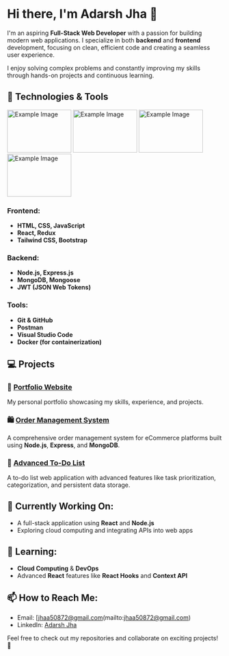 # Hi there, I'm Adarsh Jha 👋

I'm an aspiring **Full-Stack Web Developer** with a passion for building modern web applications. I specialize in both **backend** and **frontend** development, focusing on clean, efficient code and creating a seamless user experience. 

I enjoy solving complex problems and constantly improving my skills through hands-on projects and continuous learning.

## 🚀 Technologies & Tools

<div>
  <img src="https://encrypted-tbn0.gstatic.com/images?q=tbn:ANd9GcShLkVVZFiwIEqwzm1SXhP7N7_dfIGchUww0w&s" alt="Example Image" height='100' width="150">
<img src="https://encrypted-tbn0.gstatic.com/images?q=tbn:ANd9GcRJcB4K9EY3wAmEOtTjoJlVZ6xCaEOnc05saQ&s" alt="Example Image" height='100' width="150">
<img src="https://datapro.in/uploads/89eb94efd5a4418bcbd9db16f8e1977f.png" alt="Example Image" height='100' width="150">
<img src="https://encrypted-tbn0.gstatic.com/images?q=tbn:ANd9GcS8tK1C7VhYrBF3Ao151YEGWZNIl_eU0GRGKw&s" alt="Example Image" height='100' width="150">

</div>

### Frontend:
- **HTML, CSS, JavaScript**
- **React, Redux**
- **Tailwind CSS, Bootstrap**

### Backend:
- **Node.js, Express.js**
- **MongoDB, Mongoose**
- **JWT (JSON Web Tokens)**

### Tools:
- **Git & GitHub**
- **Postman**
- **Visual Studio Code**
- **Docker (for containerization)**

## 💻 Projects

### 📂 [Portfolio Website](https://github.com/adarshjha/portfolio)
My personal portfolio showcasing my skills, experience, and projects.

### 🛍️ [Order Management System](https://github.com/adarshjha/order-management-system)
A comprehensive order management system for eCommerce platforms built using **Node.js**, **Express**, and **MongoDB**.

### 📝 [Advanced To-Do List](https://github.com/adarshjha/todo-app)
A to-do list web application with advanced features like task prioritization, categorization, and persistent data storage.

## 🔭 Currently Working On:
- A full-stack application using **React** and **Node.js**
- Exploring cloud computing and integrating APIs into web apps

## 🌱 Learning:
- **Cloud Computing** & **DevOps**
- Advanced **React** features like **React Hooks** and **Context API**

## 📫 How to Reach Me:
- Email: [jhaa50872@gmail.com(mailto:jhaa50872@gmail.com)
- LinkedIn: [Adarsh Jha](https://www.linkedin.com/in/adarsh-jha1/)

Feel free to check out my repositories and collaborate on exciting projects! 🚀

